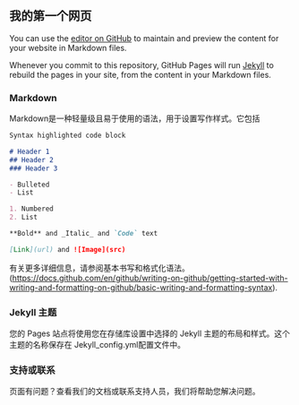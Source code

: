 ## 我的第一个网页

You can use the [editor on GitHub](https://github.com/zs080536/blog/edit/gh-pages/index.md) to maintain and preview the content for your website in Markdown files.

Whenever you commit to this repository, GitHub Pages will run [Jekyll](https://jekyllrb.com/) to rebuild the pages in your site, from the content in your Markdown files.

### Markdown

Markdown是一种轻量级且易于使用的语法，用于设置写作样式。它包括

```markdown
Syntax highlighted code block

# Header 1
## Header 2
### Header 3

- Bulleted
- List

1. Numbered
2. List

**Bold** and _Italic_ and `Code` text

[Link](url) and ![Image](src)
```

有关更多详细信息，请参阅基本书写和格式化语法。(https://docs.github.com/en/github/writing-on-github/getting-started-with-writing-and-formatting-on-github/basic-writing-and-formatting-syntax).

### Jekyll 主题

您的 Pages 站点将使用您在存储库设置中选择的 Jekyll 主题的布局和样式。这个主题的名称保存在 Jekyll_config.yml配置文件中。

### 支持或联系

页面有问题？查看我们的文档或联系支持人员，我们将帮助您解决问题。
